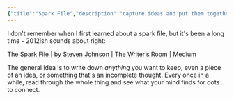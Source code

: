 ```yaml
---
{"title":"Spark File","description":"capture ideas and put them together later","date":"2025-08-03T22:31","tags":["spark","file"],"dg-publish":true,"created":"2025-08-03T17:04:41","updated":"2025-08-10T18:11:36-04:00","permalink":"/reference/2025/spark/","dgPassFrontmatter":true,"noteIcon":"3"}
---
```


I don't remember when I first learned about a spark file, but it's been a long time - 2012ish sounds about right:

[The Spark File \| by Steven Johnson \| The Writer’s Room \| Medium](https://medium.com/the-writers-room/the-spark-file-8d6e7df7ae58)

The general idea is to write down _anything_ you want to keep, even a piece of an idea, or something that's an incomplete thought. Every once in a while, read through the whole thing and see what your mind finds for dots to connect.
